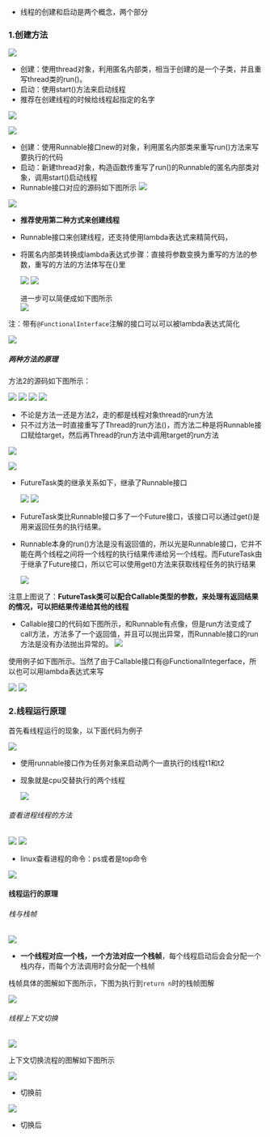 * 线程的创建和启动是两个概念，两个部分

### 1.创建方法
![](assets/01线程创建和运行/file-20250630211100301.png)
* 创建：使用thread对象，利用匿名内部类，相当于创建的是一个子类，并且重写thread类的run()。
* 启动：使用start()方法来启动线程
* 推荐在创建线程的时候给线程起指定的名字

![](assets/01线程创建和运行/file-20250630213133940.png)



![](assets/01线程创建和运行/file-20250630213446982.png)
* 创建：使用Runnable接口new的对象，利用匿名内部类来重写run()方法来写要执行的代码
* 启动：新建thread对象，构造函数传重写了run()的Runnable的匿名内部类对象，调用start()启动线程
* Runnable接口对应的源码如下图所示
![](assets/01线程创建和运行/file-20250630213345431.png)

![](assets/01线程创建和运行/file-20250630213939065.png)
* **推荐使用第二种方式来创建线程**
* Runnable接口来创建线程，还支持使用lambda表达式来精简代码，
* 将匿名内部类转换成lambda表达式步骤：直接将参数变换为重写的方法的参数，重写的方法的方法体写在{}里

	![](assets/01线程创建和运行/file-20250630214710075.png)
	![](assets/01线程创建和运行/file-20250630214719704.png)
	
	进一步可以简便成如下图所示  
	![](assets/01线程创建和运行/file-20250630215325644.png)


注：带有`@FunctionalInterface`注解的接口可以可以被lambda表达式简化

![](assets/01线程创建和运行/file-20250630215044522.png)

##### 两种方法的原理
方法2的源码如下图所示：

![](assets/01线程创建和运行/file-20250630215550171.png)
![](assets/01线程创建和运行/file-20250630215558166.png)
![](assets/01线程创建和运行/file-20250630215617665.png)
![](assets/01线程创建和运行/file-20250630215807298.png)
* 不论是方法一还是方法2，走的都是线程对象thread的run方法
* 只不过方法一时直接重写了Thread的run方法()，而方法二种是将Runnable接口赋给target，然后再Thread的run方法中调用target的run方法

![](assets/01线程创建和运行/file-20250630215450460.png)


![](assets/01线程创建和运行/file-20250702121147608.png)
* FutureTask类的继承关系如下，继承了Runnable接口

	![](assets/01线程创建和运行/file-20250702121030875.png)
	![](assets/01线程创建和运行/file-20250702121049901.png)

* FutureTask类比Runnable接口多了一个Future接口，该接口可以通过get()是用来返回任务的执行结果。
* Runnable本身的run()方法是没有返回值的，所以光是Runnable接口，它并不能在两个线程之间将一个线程的执行结果传递给另一个线程。而FutureTask由于继承了Future接口，所以它可以使用get()方法来获取线程任务的执行结果

	![](assets/01线程创建和运行/file-20250702121658984.png)

注意上图说了：**FutureTask类可以配合Callable类型的参数，来处理有返回结果的情况，可以把结果传递给其他的线程**


* Callable接口的代码如下图所示，和Runnable有点像，但是run方法变成了call方法，方法多了一个返回值，并且可以抛出异常，而Runnable接口的run方法是没有办法抛出异常的。
	![](assets/01线程创建和运行/file-20250702121812166.png)


使用例子如下图所示。当然了由于Callable接口有@FunctionalIntegerface，所以也可以用lambda表达式来写


![](assets/01线程创建和运行/file-20250702123736862.png)
![](assets/01线程创建和运行/file-20250702123906872.png)


### 2.线程运行原理
首先看线程运行的现象，以下面代码为例子

![](assets/01线程创建和运行/file-20250702124043010.png)
* 使用runnable接口作为任务对象来启动两个一直执行的线程t1和t2
* 现象就是cpu交替执行的两个线程

	![](assets/01线程创建和运行/file-20250702124234376.png)


###### 查看进程线程的方法
![](assets/01线程创建和运行/file-20250702132139990.png)
![](assets/01线程创建和运行/file-20250702132337643.png)

* linux查看进程的命令：ps或者是top命令

![](assets/01线程创建和运行/file-20250702133043195.png)


#### 线程运行的原理
###### 栈与栈帧

![](assets/01线程创建和运行/file-20250702133825666.png)
* **一个线程对应一个栈，一个方法对应一个栈帧**，每个线程启动后会会分配一个栈内存，而每个方法调用时会分配一个栈帧

栈帧具体的图解如下图所示，下图为执行到`return n`时的栈帧图解

![](assets/01线程创建和运行/file-20250702135432662.png)

###### 线程上下文切换
![](assets/01线程创建和运行/file-20250702140946524.png)

上下文切换流程的图解如下图所示

![](assets/01线程创建和运行/file-20250702135432662.png)
* 切换前

![](assets/01线程创建和运行/file-20250702141334114.png)
* 切换后